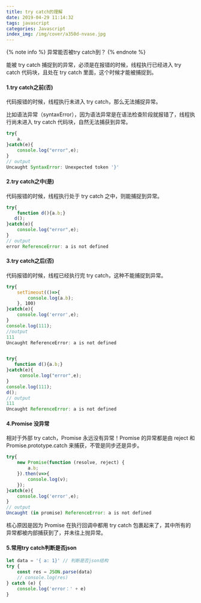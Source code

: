```yaml
---
title: try catch的理解
date: 2019-04-29 11:14:32
tags: javascript
categories: Javascript
index_img: /img/cover/a350d-nvase.jpg
---
```

{% note info %}
异常能否被try catch到？
{% endnote %}

能被 try catch 捕捉到的异常，必须是在报错的时候，线程执行已经进入 try catch 代码块，且处在 try catch 里面，这个时候才能被捕捉到。

#### 1.try catch之前(否)
代码报错的时候，线程执行未进入 try catch，那么无法捕捉异常。

比如语法异常（syntaxError），因为语法异常是在语法检查阶段就报错了，线程执行尚未进入 try catch 代码块，自然无法捕获到异常。
```javascript
try{
    a.
}catch(e){
    console.log("error",e);
}
// output
Uncaught SyntaxError: Unexpected token '}'
```

#### 2.try catch之中(是)
代码报错的时候，线程执行处于 try catch 之中，则能捕捉到异常。
```javascript
try{
    function d(){a.b;}
   d();
}catch(e){
    console.log("error",e);
}
// output
error ReferenceError: a is not defined
```

#### 3.try catch之后(否)
代码报错的时候，线程已经执行完 try catch，这种不能捕捉到异常。

```javascript
try{
    setTimeout(()=>{
        console.log(a.b);
    }, 100)
}catch(e){
    console.log('error',e);
}
console.log(111);
//output
111
Uncaught ReferenceError: a is not defined


try{
   function d(){a.b;}
}catch(e){
     console.log("error",e);
}
console.log(111);
d();
// output
111
Uncaught ReferenceError: a is not defined
```

#### 4.Promise 没异常
相对于外部 try catch，Promise 永远没有异常！Promise 的异常都是由 reject 和 Promise.prototype.catch 来捕获，不管是同步还是异步。
```javascript
try{
    new Promise(function (resolve, reject) {
        a.b;
    }).then(v=>{
        console.log(v);
    });
}catch(e){
    console.log('error',e);
}
// output
Uncaught (in promise) ReferenceError: a is not defined
```
核心原因是因为 Promise 在执行回调中都用 try catch 包裹起来了，其中所有的异常都被内部捕获到了，并未往上抛异常。

#### 5.常用try catch判断是否json
```javascript
let data = '{ a: 1}' // 判断是否json结构
try {
    const res = JSON.parse(data)
    // console.log(res)
} catch (e) {
    console.log('error：' + e)
}
```